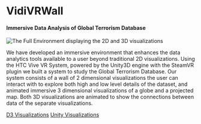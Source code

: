 # VidiVRWall #
#### Immersive Data Analysis of Global Terrorism Database ####

![The Full Environment displaying the 2D and 3D visualizations](https://github.com/jkotlarek/VidiVRWall/Environment.png)

We have developed an immersive environment that enhances the data analytics tools available to a user beyond traditional 2D visualizations. Using the HTC Vive VR System, powered by the Unity3D engine with the SteamVR plugin we built a system to study the Global Terrorism Database. Our system consists of a wall of 2 dimensional visualizations the user can interact with to explore both high and low level details of the dataset, and animated immersive 3 dimensional visualizations of a globe and a projected map. Both 3D visualizations are animated to show the connections between data of the separate visualizations. 


[D3 Visualizations](https://github.com/jkotlarek/VidiVRWall/tree/master/Assets/StreamingAssets/D3Vis/)
[Unity Visualizations](https://github.com/jkotlarek/VidiVRWall/tree/master/Assets)